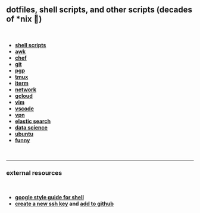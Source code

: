 ## dotfiles, shell scripts, and other scripts (decades of *nix 🐧)

<br>

* **[shell scripts](shell_scripts)**
* **[awk](awk)**
* **[chef](chef)**
* **[git](git)**
* **[pgp](gpg)**
* **[tmux](tmux)**
* **[iterm](iterm)**
* **[network](network)**
* **[gcloud](gcloud)**
* **[vim](vim)**
* **[vscode](vscode)**
* **[vpn](vpn)**
* **[elastic search](elasticsearch)**
* **[data science](data_science)**
* **[ubuntu](ubuntu)**
* **[funny](funny)**

<br>

---

### external resources

<br>

* **[google style guide for shell](https://github.com/google/styleguide/blob/gh-pages/shellguide.md)**
* **[create a new ssh key](https://docs.github.com/en/authentication/connecting-to-github-with-ssh/generating-a-new-ssh-key-and-adding-it-to-the-ssh-agent) and [add to github](https://docs.github.com/en/authentication/connecting-to-github-with-ssh/adding-a-new-ssh-key-to-your-github-account)**
